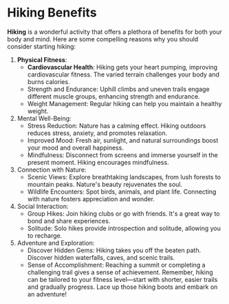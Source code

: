 # Hiking Benefits

**Hiking** is a wonderful activity that offers a plethora of benefits for both your body and mind. Here are some compelling reasons why you should consider starting hiking:

1. **Physical Fitness**:
    - **Cardiovascular Health**: Hiking gets your heart pumping, improving cardiovascular fitness. The varied terrain challenges your body and burns calories.
    - Strength and Endurance: Uphill climbs and uneven trails engage different muscle groups, enhancing strength and endurance.
    - Weight Management: Regular hiking can help you maintain a healthy weight.
2. Mental Well-Being:
    - Stress Reduction: Nature has a calming effect. Hiking outdoors reduces stress, anxiety, and promotes relaxation.
    - Improved Mood: Fresh air, sunlight, and natural surroundings boost your mood and overall happiness.
    - Mindfulness: Disconnect from screens and immerse yourself in the present moment. Hiking encourages mindfulness.
3. Connection with Nature:
    - Scenic Views: Explore breathtaking landscapes, from lush forests to mountain peaks. Nature's beauty rejuvenates the soul.
    - Wildlife Encounters: Spot birds, animals, and plant life. Connecting with nature fosters appreciation and wonder.
4. Social Interaction:
    - Group Hikes: Join hiking clubs or go with friends. It's a great way to bond and share experiences.
    - Solitude: Solo hikes provide introspection and solitude, allowing you to recharge.
5. Adventure and Exploration:
    - Discover Hidden Gems: Hiking takes you off the beaten path. Discover hidden waterfalls, caves, and scenic trails.
    - Sense of Accomplishment: Reaching a summit or completing a challenging trail gives a sense of achievement.
Remember, hiking can be tailored to your fitness level—start with shorter, easier trails and gradually progress. Lace up those hiking boots and embark on an adventure!
